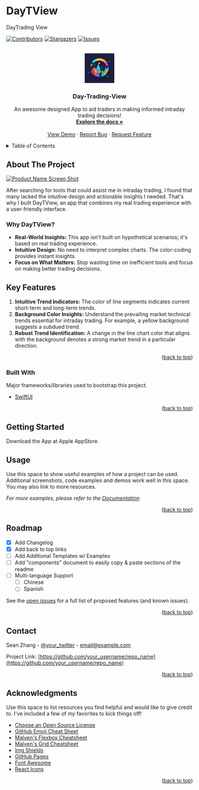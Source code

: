 # DayTView
DayTrading View
<!-- Improved compatibility of back to top link: See: https://github.com/othneildrew/Best-README-Template/pull/73 -->
<a name="readme-top"></a>
<!--
*** Thanks for checking out the Best-README-Template. If you have a suggestion
*** that would make this better, please fork the repo and create a pull request
*** or simply open an issue with the tag "enhancement".
*** Don't forget to give the project a star!
*** Thanks again! Now go create something AMAZING! :D
-->



<!-- PROJECT SHIELDS -->
<!--
*** I'm using markdown "reference style" links for readability.
*** Reference links are enclosed in brackets [ ] instead of parentheses ( ).
*** See the bottom of this document for the declaration of the reference variables
*** for contributors-url, forks-url, etc. This is an optional, concise syntax you may use.
*** https://www.markdownguide.org/basic-syntax/#reference-style-links
-->
[![Contributors][contributors-shield]][contributors-url]
[![Stargazers][stars-shield]][stars-url]
[![Issues][issues-shield]][issues-url]

<!-- PROJECT LOGO -->
<br />
<div align="center">
  <a href="https://github.com/othneildrew/Best-README-Template">
    <img src="images/logo.png" alt="Logo" width="80" height="80">
  </a>

  <h3 align="center">Day-Trading-View</h3>

  <p align="center">
    An awesome designed App to aid traders in making informed intraday trading decisions!
    <br />
    <a href="https://github.com/seanzhang328/DayTView"><strong>Explore the docs »</strong></a>
    <br />
    <br />
    <a href="https://github.com/seanzhang328/DayTView">View Demo</a>
    ·
    <a href="https://github.com/seanzhang328/DayTView/issues">Report Bug</a>
    ·
    <a href="https://github.com/seanzhang328/DayTView/issues">Request Feature</a>
  </p>
</div>



<!-- TABLE OF CONTENTS -->
<details>
  <summary>Table of Contents</summary>
  <ol>
    <li>
      <a href="#about-the-project">About The Project</a>
      <ul>
        <li><a href="#built-with">Built With</a></li>
      </ul>
    </li>
    <li>
      <a href="#getting-started">Getting Started</a>
      <ul>
        <li><a href="#prerequisites">Prerequisites</a></li>
        <li><a href="#installation">Installation</a></li>
      </ul>
    </li>
    <li><a href="#usage">Usage</a></li>
    <li><a href="#roadmap">Roadmap</a></li>
    <li><a href="#contributing">Contributing</a></li>
    <li><a href="#license">License</a></li>
    <li><a href="#contact">Contact</a></li>
    <li><a href="#acknowledgments">Acknowledgments</a></li>
  </ol>
</details>



<!-- ABOUT THE PROJECT -->
## About The Project

[![Product Name Screen Shot][product-screenshot]](https://example.com)

After searching for tools that could assist me in intraday trading, I found that many lacked the intuitive design and actionable insights I needed. That's why I built DayTView, an app that combines my real trading experience with a user-friendly interface.

### Why DayTView?

- **Real-World Insights:** This app isn't built on hypothetical scenarios; it's based on real trading experience.
- **Intuitive Design:** No need to interpret complex charts. The color-coding provides instant insights.
- **Focus on What Matters:** Stop wasting time on inefficient tools and focus on making better trading decisions.

## Key Features

1. **Intuitive Trend Indicators:** The color of line segments indicates current short-term and long-term trends.
2. **Background Color Insights:** Understand the prevailing market technical trends essential for intraday trading. For example, a yellow background suggests a subdued trend.
3. **Robust Trend Identification:** A change in the line chart color that aligns with the background denotes a strong market trend in a particular direction.


<p align="right">(<a href="#readme-top">back to top</a>)</p>



### Built With

Major frameworks/libraries used to bootstrap this project.

* [SwiftUI][SwiftUI-url]

<p align="right">(<a href="#readme-top">back to top</a>)</p>



<!-- GETTING STARTED -->
## Getting Started

Download the App at Apple AppStore.

<!-- USAGE EXAMPLES -->
## Usage

Use this space to show useful examples of how a project can be used. Additional screenshots, code examples and demos work well in this space. You may also link to more resources.

_For more examples, please refer to the [Documentation](https://example.com)_

<p align="right">(<a href="#readme-top">back to top</a>)</p>



<!-- ROADMAP -->
## Roadmap

- [x] Add Changelog
- [x] Add back to top links
- [ ] Add Additional Templates w/ Examples
- [ ] Add "components" document to easily copy & paste sections of the readme
- [ ] Multi-language Support
    - [ ] Chinese
    - [ ] Spanish

See the [open issues](https://github.com/othneildrew/Best-README-Template/issues) for a full list of proposed features (and known issues).

<p align="right">(<a href="#readme-top">back to top</a>)</p>

<!-- CONTACT -->
## Contact

Sean Zhang - [@your_twitter](https://twitter.com/your_username) - email@example.com

Project Link: [https://github.com/your_username/repo_name](https://github.com/your_username/repo_name)

<p align="right">(<a href="#readme-top">back to top</a>)</p>



<!-- ACKNOWLEDGMENTS -->
## Acknowledgments

Use this space to list resources you find helpful and would like to give credit to. I've included a few of my favorites to kick things off!

* [Choose an Open Source License](https://choosealicense.com)
* [GitHub Emoji Cheat Sheet](https://www.webpagefx.com/tools/emoji-cheat-sheet)
* [Malven's Flexbox Cheatsheet](https://flexbox.malven.co/)
* [Malven's Grid Cheatsheet](https://grid.malven.co/)
* [Img Shields](https://shields.io)
* [GitHub Pages](https://pages.github.com)
* [Font Awesome](https://fontawesome.com)
* [React Icons](https://react-icons.github.io/react-icons/search)

<p align="right">(<a href="#readme-top">back to top</a>)</p>



<!-- MARKDOWN LINKS & IMAGES -->
<!-- https://www.markdownguide.org/basic-syntax/#reference-style-links -->
[contributors-shield]: https://img.shields.io/github/contributors/seanzhang328/DayTView.svg?style=for-the-badge
[contributors-url]: https://github.com/seanzhang328/DayTView/graphs/contributors
[stars-shield]: https://img.shields.io/github/stars/seanzhang328/DayTView.svg?style=for-the-badge
[stars-url]: https://github.com/seanzhang328/DayTView/stargazers
[issues-shield]: https://img.shields.io/github/issues/seanzhang328/DayTView.svg?style=for-the-badge
[issues-url]: https://github.com/seanzhang328/DayTView/issues
[product-screenshot]: images/screenshot.png
[SwiftUI-url]: https://developer.apple.com/xcode/swiftui/ 
